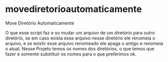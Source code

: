 # movediretorioautomaticamente
Move Diretório Automaticamente

O que esse script faz e so mudar um arquivo de um diretório para outro diretório, se em caso exista esse arquivo nesse diretório ele renomeia o arquivo, e se existir esse arquivo renomeado ele apaga o antigo e renomeia o atual.
Nesse Projeto temos os nomes dos diretórios, o que temos que fazer e somente substituir os nomes para o que preferimos ok.
